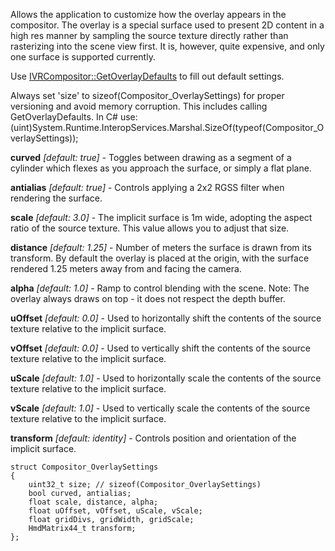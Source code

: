 Allows the application to customize how the overlay appears in the compositor.  The overlay is a special surface used to present 2D content in a high res manner by sampling the source texture directly rather than rasterizing into the scene view first.  It is, however, quite expensive, and only one surface is supported currently.

Use [IVRCompositor::GetOverlayDefaults](https://github.com/ValveSoftware/openvr/wiki/IVRCompositor::GetOverlayDefaults) to fill out default settings.

Always set 'size' to sizeof(Compositor_OverlaySettings) for proper versioning and avoid memory corruption.  This includes calling GetOverlayDefaults.  In C# use:
	(uint)System.Runtime.InteropServices.Marshal.SizeOf(typeof(Compositor_OverlaySettings));

**curved** _[default: true]_ - Toggles between drawing as a segment of a cylinder which flexes as you approach the surface, or simply a flat plane.

**antialias** _[default: true]_ - Controls applying a 2x2 RGSS filter when rendering the surface.

**scale** _[default: 3.0]_ - The implicit surface is 1m wide, adopting the aspect ratio of the source texture.  This value allows you to adjust that size.

**distance** _[default: 1.25]_ - Number of meters the surface is drawn from its transform.  By default the overlay is placed at the origin, with the surface rendered 1.25 meters away from and facing the camera.

**alpha** _[default: 1.0]_ - Ramp to control blending with the scene.  Note: The overlay always draws on top - it does not respect the depth buffer.

**uOffset** _[default: 0.0]_ - Used to horizontally shift the contents of the source texture relative to the implicit surface.

**vOffset** _[default: 0.0]_ - Used to vertically shift the contents of the source texture relative to the implicit surface.

**uScale** _[default: 1.0]_ - Used to horizontally scale the contents of the source texture relative to the implicit surface.

**vScale** _[default: 1.0]_ - Used to vertically scale the contents of the source texture relative to the implicit surface.

**transform** _[default: identity]_ - Controls position and orientation of the implicit surface.

	struct Compositor_OverlaySettings
	{
		uint32_t size; // sizeof(Compositor_OverlaySettings)
		bool curved, antialias;
		float scale, distance, alpha;
		float uOffset, vOffset, uScale, vScale;
		float gridDivs, gridWidth, gridScale;
		HmdMatrix44_t transform;
	};
